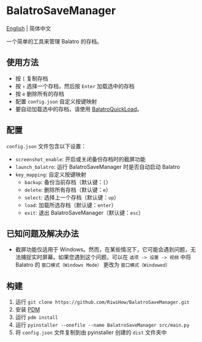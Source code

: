 # BalatroSaveManager
[English](https://github.com/RiwiHow/BalatroSaveManager?tab=readme-ov-file#balatrosavemanager) | 简体中文

一个简单的工具来管理 Balatro 的存档。

## 使用方法
- 按 `[` 复制存档
- 按 `↑` 选择一个存档，然后按 `Enter` 加载选中的存档
- 按 `e` 删除所有的存档
- 配置 `config.json` 自定义按键映射
- 要自动加载选中的存档，请使用 [BalatroQuickLoad](https://github.com/TsunamiinFantasy/BalatroQuickLoad)。

## 配置
`config.json` 文件包含以下设置：
- `screenshot_enable`: 开启或关闭备份存档时的截屏功能
- `launch_balatro`: 运行 BalatroSaveManager 时是否自动启动 Balatro
- `key_mapping`: 自定义按键映射
    - `backup`: 备份当前存档（默认键：`[`）
    - `delete`: 删除所有存档（默认键：`e`）
    - `select`: 选择上一个存档（默认键：`up`）
    - `load`: 加载所选存档（默认键：`enter`）
    - `exit`: 退出 BalatroSaveManager（默认键：`esc`）

## 已知问题及解决办法
- 截屏功能仅适用于 Windows。然而，在某些情况下，它可能会遇到问题，无法捕捉实时屏幕。如果您遇到这个问题，可以在 `选项 -> 设置 -> 视频` 中将 Balatro 的 `窗口模式（Windows Mode）` 更改为 `窗口模式（Windowed）`

## 构建
1. 运行 `git clone https://github.com/RiwiHow/BalatroSaveManager.git`
2. 安装 [PDM](https://github.com/pdm-project/pdm)
3. 运行 `pdm install`
4. 运行 `pyinstaller --onefile --name BalatroSaveManager src/main.py`
5. 将 `config.json` 文件复制到由 pyinstaller 创建的 `dist` 文件夹中